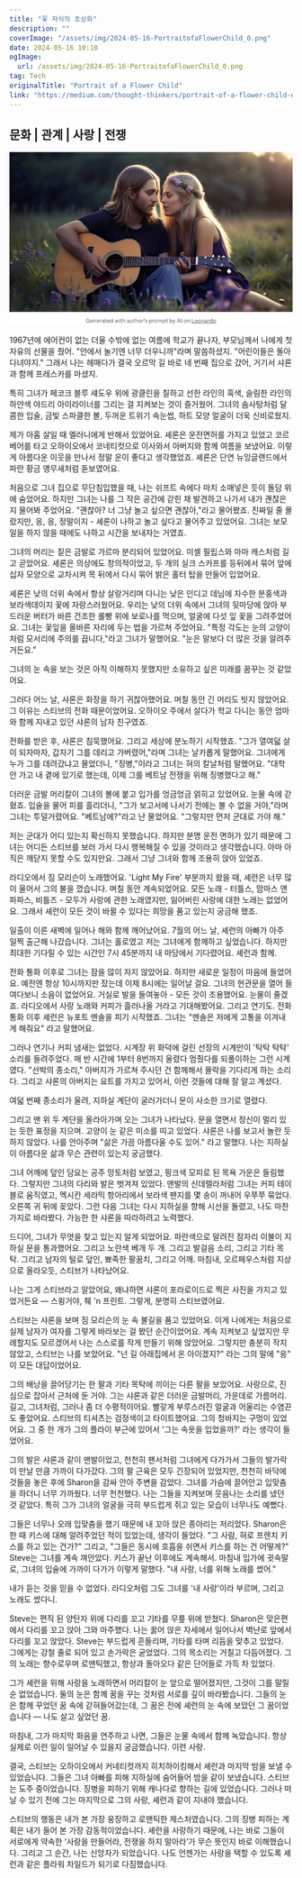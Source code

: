 ```yaml
---
title: "꽃 자식의 초상화"
description: ""
coverImage: "/assets/img/2024-05-16-PortraitofaFlowerChild_0.png"
date: 2024-05-16 10:10
ogImage: 
  url: /assets/img/2024-05-16-PortraitofaFlowerChild_0.png
tag: Tech
originalTitle: "Portrait of a Flower Child"
link: "https://medium.com/thought-thinkers/portrait-of-a-flower-child-e1288b74a6f5"
---
```



## 문화 | 관계 | 사랑 | 전쟁

![이미지](/assets/img/2024-05-16-PortraitofaFlowerChild_0.png)

1967년에 에어컨이 없는 더울 수밖에 없는 여름에 학교가 끝나자, 부모님께서 나에게 첫 자유의 선물을 줬어. "안에서 놀기엔 너무 더우니까"라며 말씀하셨지. "어린이들은 돌아다녀야지." 그래서 나는 헤매다가 결국 오르막 길 바로 네 번째 집으로 갔어, 거기서 샤론과 함께 프레스카를 마셨지.

특히 그녀가 페코크 블루 섀도우 위에 광클린을 칠하고 선한 라인의 흑색, 슬림한 라인의 하얀색 야드리 아이라이너를 그리는 걸 지켜보는 것이 즐거웠어. 그녀의 솜사탕처럼 달콤한 입술, 금빛 스파클한 볼, 두꺼운 트위기 속눈썹, 하트 모양 얼굴이 더욱 신비로웠지.



제가 아홉 살일 때 멜러니에게 반해서 있었어요. 셰론은 운전면허를 가지고 있었고 코르베어를 타고 오하이오에서 코네티컷으로 이사와서 아버지와 함께 여름을 보냈어요. 이렇게 아름다운 이웃을 만나서 정말 운이 좋다고 생각했었죠. 셰론은 단연 뉴잉글랜드에서 파란 황금 앵무새처럼 돋보였어요.

처음으로 그녀 집으로 무단침입했을 때, 나는 쉬프트 속에다 마치 소매넣은 듯이 돌담 위에 숨었어요. 하지만 그녀는 나를 그 작은 공간에 갇힌 채 발견하고 나가서 내가 괜찮은지 물어봐 주었어요. "괜찮아? 너 그냥 놀고 싶으면 괜찮아,"라고 물어봤죠. 진짜일 줄 몰랐지만, 응, 응, 정말이지 - 셰론이 나하고 놀고 싶다고 물어주고 있었어요. 그녀는 보모일을 하지 않을 때에도 나하고 시간을 보내자는 거였죠.

그녀의 머리는 짙은 금발로 가르마 분리되어 있었어요. 미셸 필립스와 마마 캐스처럼 길고 곧았어요. 셰론은 의상에도 창의적이었고, 두 개의 실크 스카프를 등뒤에서 묶어 앞에 십자 모양으로 교차시켜 목 뒤에서 다시 묶어 밝은 홀터 탑을 만들어 입었어요.

셰론은 낮의 더위 속에서 항상 살랑거리며 다니는 낮은 인디고 데님에 자수한 분홍색과 보라색데이지 꽃에 자랑스러웠어요. 우리는 낮의 더위 속에서 그녀의 뒷마당에 앉아 부드러운 버터가 바른 건조한 롤빵 위에 보로나를 먹으며, 얼굴에 다섯 잎 꽃을 그려주었어요. 그녀는 꽃잎을 올바른 자리에 두는 법을 가르쳐 주었어요. "특정 각도는 눈의 고양이처럼 모서리에 주의를 끕니다,"라고 그녀가 말했어요. "눈은 말보다 더 많은 것을 알려주거든요."



그녀의 눈 속을 보는 것은 아직 이해하지 못했지만 소유하고 싶은 미래를 꿈꾸는 것 같았어요.

그러다 어느 날, 샤론은 화장을 하기 귀찮아했어요. 며칠 동안 긴 머리도 빗지 않았어요. 그 이유는 스티브의 전화 때문이었어요. 오하이오 주에서 살다가 학교 다니는 동안 엄마와 함께 지내고 있던 샤론의 남자 친구였죠.

전화를 받은 후, 샤론은 침묵했어요. 그리고 세상에 분노하기 시작했죠. "그가 열여덟 살이 되자마자, 갑자기 그를 데리고 가버렸어,"라며 그녀는 날카롭게 말했어요. 그녀에게 누가 그를 데려갔냐고 물었더니, "징병,"이라고 그녀는 혀의 칼날처럼 말했어요. "대학 안 가고 내 곁에 있기로 했는데, 이제 그를 베트남 전쟁을 위해 징병했다고 해."

더러운 금발 머리칼이 그녀의 볼에 붙고 입가를 엉금엉금 얽히고 있었어요. 눈물 속에 갇혔죠. 입술을 물어 피를 흘리더니, "그가 보고서에 나서기 전에는 볼 수 없을 거야,"라며 그녀는 투덜거렸어요. "베트남에?"라고 난 물었어요. "그렇지만 먼저 군대로 가야 해."



저는 군대가 어디 있는지 확신하지 못했습니다. 하지만 분명 운전 면허가 있기 때문에 그녀는 어디든 스티브를 보러 가서 다시 행복해질 수 있을 것이라고 생각했습니다. 아마 아직은 깨닫지 못할 수도 있지만요. 그래서 그냥 그녀와 함께 조용히 앉아 있었죠.

라디오에서 짐 모리슨이 노래했어요. 'Light My Fire' 부분까지 왔을 때, 셰런은 너무 많이 울어서 그의 불을 껐습니다. 며칠 동안 계속되었어요. 모든 노래 - 터틀스, 맘마스 앤 파파스, 비틀즈 - 모두가 사랑에 관한 노래였지만, 잃어버린 사랑에 대한 노래는 없었어요. 그래서 셰런이 모든 것이 바뀔 수 있다는 희망을 품고 있는지 궁금해 했죠.

일출이 이른 새벽에 일어나 해와 함께 깨어났어요. 7월의 어느 날, 셰런의 아빠가 아주 일찍 출근해 나갔습니다. 그녀는 홀로였고 저는 그녀에게 함께하고 싶었습니다. 하지만 최대한 기다릴 수 있는 시간인 7시 45분까지 내 마당에서 기다렸어요. 셰런과 함께.

전화 통화 이후로 그녀는 잠을 많이 자지 않았어요. 하지만 새로운 일정이 마음에 들었어요. 예전엔 항상 10시까지만 잤는데 이제 8시에는 일어날 걸요. 그녀의 현관문을 열어 들여다보니 소음이 없었어요. 거실로 발을 들여놓아 - 모든 것이 조용했어요. 눈물이 줄겠죠. 라디오에서 사랑 노래와 커피가 흘러나올 거라고 기대해봤어요. 그리고 연기도. 전화 통화 이후 셰런은 뉴포트 멘솔을 피기 시작했죠. 그녀는 "멘솔은 저에게 고통을 이겨내게 해줘요" 라고 말했어요.



그러나 연기나 커피 냄새는 없었다. 시계장 위 화덕에 걸린 선장의 시계만이 '탁탁 탁탁' 소리를 들려주었다. 매 반 시간에 1부터 8번까지 울렸다 멈췄다를 되풀이하는 그런 시계였다. "선박의 종소리," 아버지가 가르쳐 주시던 건 함께해서 몰락을 기다리게 하는 소리다. 그리고 샤론의 아버지는 요트를 가지고 있어서, 이런 것들에 대해 잘 알고 계셨다.

여덟 번째 종소리가 울려, 지하실 계단이 굴러가더니 문이 사소한 크기로 열렸다.

그리고 맨 위 두 계단을 올라아가며 오는 그녀가 나타났다. 문을 열면서 정신이 멀리 있는 듯한 표정을 지으며. 고양이 눈 같은 미소를 띠고 있었다. 샤론은 나를 보고서 놀란 듯 하지 않았다. 나를 안아주며 "삶은 가끔 아름다울 수도 있어." 라고 말했다. 나는 지하실이 아름다운 삶과 무슨 관련이 있는지 궁금했다.

그녀 어깨에 덮인 담요는 공주 망토처럼 보였고, 핑크색 모피로 된 목욕 가운은 들림했다. 그렇지만 그녀의 다리와 발은 벗겨져 있었다. 맨발의 신데렐라처럼 그녀는 커피 테이블로 움직였고, 멕시칸 세라믹 항아리에서 보라색 팬지를 몇 송이 꺼내어 우쭈쭈 묶었다. 오른쪽 귀 뒤에 꽂았다. 그런 다음 그녀는 다시 지하실을 향해 시선을 돌렸고, 나도 마찬가지로 바라봤다. 가능한 한 샤론을 따라하려고 노력했다.



드디어, 그녀가 무엇을 찾고 있는지 알게 되었어요. 파란색으로 말려진 잠자리 이불이 지하실 문을 통과했어요. 그리고 노란색 베개 두 개. 그리고 발걸음 소리, 그리고 기타 목탁. 그리고 남자의 털로 덮인, 뾰족한 팔꿈치, 그리고 어깨. 마침내, 오르페우스처럼 지상으로 올라오듯, 스티브가 나타났어요.

나는 그게 스티브라고 알았어요, 왜냐하면 샤론이 포라로이드로 찍은 사진을 가지고 있었거든요 — 스윙거야, 췌 'n 프린트. 그렇게, 분명히 스티브였어요.

스티브는 샤론을 보며 짐 모리슨의 눈 속 불길을 품고 있었어요. 이게 나에게는 처음으로 실제 남자가 여자를 그렇게 바라보는 걸 봤던 순간이었어요. 계속 지켜보고 싶었지만 무례할지도 모르겠어서 나는 스스로를 작게 만들기 위해 앉았어요. 그렇지만 충분히 작지 않았고, 스티브는 나를 보았어요. "넌 길 아래집에서 온 아이겠지?" 라는 그의 말에 "응" 이 모든 대답이었어요.

그의 배낭을 끌어당기는 한 팔과 기타 목탁에 끼이는 다른 팔을 보았어요. 사랑으로, 진심으로 잡아서 근처에 둔 거야. 그는 샤론과 같은 더러운 금발머리, 가운데로 가름머리. 길고, 그녀처럼, 그러나 좀 더 수평적이어요. 빨갛게 부루스러진 얼굴과 어울리는 수염끈도 좋았어요. 스티브의 티셔츠는 검정색이고 타이트했어요. 그의 청바지는 구멍이 있었어요. 그 중 한 개가 그의 플라이 부근에 있어서 '그는 속옷을 입었을까?' 라는 생각이 들었어요.



그의 발은 샤론과 같이 맨발이었고, 천천히 팬서처럼 그녀에게 다가가서 그들의 발가락이 만날 만큼 가까이 다가갔다. 그의 팔 근육은 모두 긴장되어 있었지만, 천천히 바닥에 것들을 놓은 후에 Sharon을 감싸 안아 주변을 감았다. 그녀를 가슴에 끌어안고 입맞춤을 하더니 너무 가까웠다. 너무 천천했다. 나는 그들을 지켜보며 웃음나는 소리를 냈던 것 같았다. 특히 그가 그녀의 얼굴을 극히 부드럽게 쥐고 있는 모습이 너무나도 예뻤다.

그들은 너무나 오래 입맞춤을 했기 때문에 내 꼬아 앉은 종아리는 저리었다. Sharon은 한 때 키스에 대해 알려주었던 적이 있었는데, 생각이 들었다. "그 사람, 혀로 프렌치 키스를 하고 있는 건가?" 그리고, "그들은 동시에 호흡을 쉬면서 키스를 하는 건 어떻게?" Steve는 그녀를 계속 껴안았다. 키스가 끝난 이후에도 계속해서. 마침내 입가에 귓속말로, 그녀의 입술에 가까이 다가가 이렇게 말했다. "내 사랑, 너를 위해 노래를 썼어."

내가 듣는 것을 믿을 수 없었다. 라디오처럼 그도 그녀를 '내 사랑'이라 부르며, 그리고 노래도 썼다니.

Steve는 편직 된 양탄자 위에 다리를 꼬고 기타를 무릎 위에 받쳤다. Sharon은 맞은편에서 다리를 꼬고 앉아 그와 마주했다. 나는 꿇어 앉은 자세에서 일어나서 벽난로 앞에서 다리를 꼬고 앉았다. Steve는 부드럽게 흔들리며, 기타를 타며 리듬을 맞추고 있었다. 그에게는 강철 줄로 되어 있고 손가락은 굳었었다. 그의 목소리는 거칠고 다듬어졌다. 그의 노래는 향수로우며 로맨틱했고, 항상과 돌아오다 같은 단어들로 가득 차 있었다.



그가 셰런을 위해 사랑을 노래하면서 머리칼이 눈 앞으로 떨어졌지만, 그것이 그를 말릴 순 없었습니다. 둘의 눈은 함께 꿈을 꾸는 것처럼 서로를 깊이 바라봤습니다. 그들의 눈은 함께 꾸었던 꿈 속에 갇혀들어갔는데, 그 꿈은 전에 셰런의 눈 속에 보았던 그 꿈이었습니다 — 나도 살고 싶었던 꿈.

마침내, 그가 마지막 화음을 연주하고 나면, 그들은 눈물 속에서 함께 녹았습니다. 항상 실제로 이런 일이 일어날 수 있을지 궁금했습니다. 이런 사랑.

결국, 스티브는 오하이오에서 커네티컷까지 히치하이킹해서 셰런과 마지막 밤을 보낼 수 있었습니다. 그들은 그녀 아빠를 피해 지하실에 숨어들어 밤을 같이 보냈습니다. 스티브는 도주 중이었습니다. 징병을 피하기 위해 캐나다로 향하는 길에 있었습니다. 그러나 떠날 수 있기 전에 그는 마지막으로 그의 사랑, 셰런과 같이 지내야 했습니다.

스티브의 행동은 내가 본 가장 웅장하고 로맨틱한 제스처였습니다. 그의 징병 피하는 계획은 내가 들어 본 가장 감동적이었습니다. 셰런을 사랑하기 때문에, 나는 바로 그들이 서로에게 약속한 ‘사랑을 만들어라, 전쟁을 하지 말아라’가 무슨 뜻인지 바로 이해했습니다. 그리고 그 순간, 나는 신앙자가 되었습니다. 나도 언젠가는 사랑을 택할 수 있도록 셰런과 같은 플라워 차일드가 되기로 다짐했습니다.
